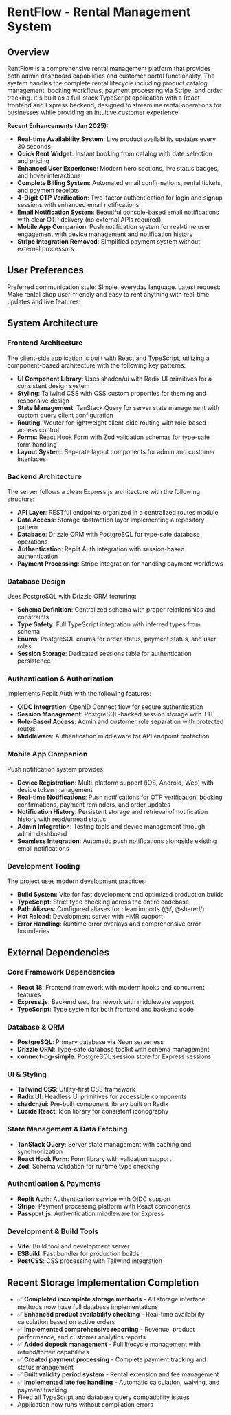 # RentFlow - Rental Management System

## Overview

RentFlow is a comprehensive rental management platform that provides both admin dashboard capabilities and customer portal functionality. The system handles the complete rental lifecycle including product catalog management, booking workflows, payment processing via Stripe, and order tracking. It's built as a full-stack TypeScript application with a React frontend and Express backend, designed to streamline rental operations for businesses while providing an intuitive customer experience.

**Recent Enhancements (Jan 2025):**
- **Real-time Availability System**: Live product availability updates every 30 seconds
- **Quick Rent Widget**: Instant booking from catalog with date selection and pricing
- **Enhanced User Experience**: Modern hero sections, live status badges, and hover interactions
- **Complete Billing System**: Automated email confirmations, rental tickets, and payment receipts
- **4-Digit OTP Verification**: Two-factor authentication for login and signup sessions with enhanced email notifications
- **Email Notification System**: Beautiful console-based email notifications with clear OTP delivery (no external APIs required)
- **Mobile App Companion**: Push notification system for real-time user engagement with device management and notification history
- **Stripe Integration Removed**: Simplified payment system without external processors

## User Preferences

Preferred communication style: Simple, everyday language.
Latest request: Make rental shop user-friendly and easy to rent anything with real-time updates and live features.

## System Architecture

### Frontend Architecture
The client-side application is built with React and TypeScript, utilizing a component-based architecture with the following key patterns:

- **UI Component Library**: Uses shadcn/ui with Radix UI primitives for a consistent design system
- **Styling**: Tailwind CSS with CSS custom properties for theming and responsive design
- **State Management**: TanStack Query for server state management with custom query client configuration
- **Routing**: Wouter for lightweight client-side routing with role-based access control
- **Forms**: React Hook Form with Zod validation schemas for type-safe form handling
- **Layout System**: Separate layout components for admin and customer interfaces

### Backend Architecture
The server follows a clean Express.js architecture with the following structure:

- **API Layer**: RESTful endpoints organized in a centralized routes module
- **Data Access**: Storage abstraction layer implementing a repository pattern
- **Database**: Drizzle ORM with PostgreSQL for type-safe database operations
- **Authentication**: Replit Auth integration with session-based authentication
- **Payment Processing**: Stripe integration for handling payment workflows

### Database Design
Uses PostgreSQL with Drizzle ORM featuring:

- **Schema Definition**: Centralized schema with proper relationships and constraints
- **Type Safety**: Full TypeScript integration with inferred types from schema
- **Enums**: PostgreSQL enums for order status, payment status, and user roles
- **Session Storage**: Dedicated sessions table for authentication persistence

### Authentication & Authorization
Implements Replit Auth with the following features:

- **OIDC Integration**: OpenID Connect flow for secure authentication
- **Session Management**: PostgreSQL-backed session storage with TTL
- **Role-Based Access**: Admin and customer role separation with protected routes
- **Middleware**: Authentication middleware for API endpoint protection

### Mobile App Companion
Push notification system provides:

- **Device Registration**: Multi-platform support (iOS, Android, Web) with device token management
- **Real-time Notifications**: Push notifications for OTP verification, booking confirmations, payment reminders, and order updates
- **Notification History**: Persistent storage and retrieval of notification history with read/unread status
- **Admin Integration**: Testing tools and device management through admin dashboard
- **Seamless Integration**: Automatic push notifications alongside existing email notifications

### Development Tooling
The project uses modern development practices:

- **Build System**: Vite for fast development and optimized production builds
- **TypeScript**: Strict type checking across the entire codebase
- **Path Aliases**: Configured aliases for clean imports (@/, @shared/)
- **Hot Reload**: Development server with HMR support
- **Error Handling**: Runtime error overlays and comprehensive error boundaries

## External Dependencies

### Core Framework Dependencies
- **React 18**: Frontend framework with modern hooks and concurrent features
- **Express.js**: Backend web framework with middleware support
- **TypeScript**: Type system for both frontend and backend code

### Database & ORM
- **PostgreSQL**: Primary database via Neon serverless
- **Drizzle ORM**: Type-safe database toolkit with schema management
- **connect-pg-simple**: PostgreSQL session store for Express sessions

### UI & Styling
- **Tailwind CSS**: Utility-first CSS framework
- **Radix UI**: Headless UI primitives for accessible components
- **shadcn/ui**: Pre-built component library built on Radix
- **Lucide React**: Icon library for consistent iconography

### State Management & Data Fetching
- **TanStack Query**: Server state management with caching and synchronization
- **React Hook Form**: Form library with validation support
- **Zod**: Schema validation for runtime type checking

### Authentication & Payments
- **Replit Auth**: Authentication service with OIDC support
- **Stripe**: Payment processing platform with React components
- **Passport.js**: Authentication middleware for Express

### Development & Build Tools
- **Vite**: Build tool and development server
- **ESBuild**: Fast bundler for production builds
- **PostCSS**: CSS processing with Tailwind integration

## Recent Storage Implementation Completion
- ✅ **Completed incomplete storage methods** - All storage interface methods now have full database implementations
- ✅ **Enhanced product availability checking** - Real-time availability calculation based on active orders
- ✅ **Implemented comprehensive reporting** - Revenue, product performance, and customer analytics reports
- ✅ **Added deposit management** - Full lifecycle management with refund/forfeit capabilities
- ✅ **Created payment processing** - Complete payment tracking and status management
- ✅ **Built validity period system** - Rental extension and fee management
- ✅ **Implemented late fee handling** - Automatic calculation, waiving, and payment tracking
- Fixed all TypeScript and database query compatibility issues
- Application now runs without compilation errors